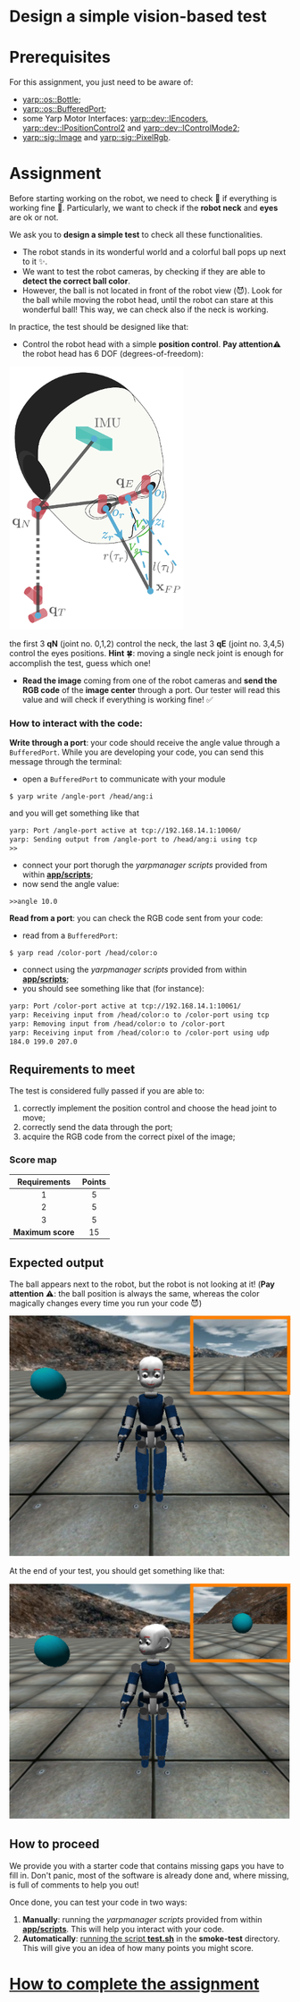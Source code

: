 Design a simple vision-based test
===========================================
# Prerequisites

For this assignment, you just need to be aware of:
- [yarp::os::Bottle](http://www.yarp.it/classyarp_1_1os_1_1Bottle.html);
- [yarp::os::BufferedPort](www.yarp.it/classyarp_1_1os_1_1BufferedPort.html);
- some Yarp Motor Interfaces: [yarp::dev::IEncoders](http://www.yarp.it/classyarp_1_1dev_1_1IEncoders.html), [yarp::dev::IPositionControl2](http://www.yarp.it/classyarp_1_1dev_1_1IPositionControl2.html) and [yarp::dev::IControlMode2](http://www.yarp.it/classyarp_1_1dev_1_1IControlMode2.html);
- [yarp::sig::Image](http://www.yarp.it/classyarp_1_1sig_1_1Image.html) and [yarp::sig::PixelRgb](http://www.yarp.it/structyarp_1_1sig_1_1PixelRgb.html).

# Assignment

Before starting working on the robot, we need to check :flashlight: if everything is working fine :wrench:.
Particularly, we want to check if the **robot neck** and **eyes** are ok or not.

We ask you to **design a simple test** to check all these functionalities.

- The robot stands in its wonderful world and a colorful ball pops up next to it :sparkles:.
- We want to test the robot cameras, by checking  if they are able to **detect the correct ball color**.
- However, the ball is not located in front of the robot view (:smiling_imp:). Look for the ball while moving the robot head, until the robot can stare at this wonderful ball! This way, we can check also if the neck is working.


In practice, the test should be designed like that:

- Control the robot head with a simple **position control**. **Pay attention**:warning: the robot head has 6 DOF (degrees-of-freedom):

![](misc/gaze.png)

 the first 3 **qN** (joint no. 0,1,2) control the neck, the last 3 **qE** (joint no. 3,4,5) control the eyes positions. **Hint**  :four_leaf_clover:: moving a single neck joint is enough for accomplish the test,
guess which one!
- **Read the image** coming from one of the robot cameras and **send the RGB code** of the **image center** through a port. Our tester will read
this value and will check if everything is working fine! :white_check_mark:


### How to interact with the code:
**Write through a port**: your code should receive the angle value through a `BufferedPort`. 
While you are developing your code, you can send this message through the terminal:

- open a `BufferedPort` to communicate with your module
```
$ yarp write /angle-port /head/ang:i
```
and you will get something like that
```
yarp: Port /angle-port active at tcp://192.168.14.1:10060/
yarp: Sending output from /angle-port to /head/ang:i using tcp
>>
```
- connect your port thorugh the _yarpmanager scripts_ provided from within [**app/scripts**](./app/scripts);
- now send the angle value:
```
>>angle 10.0
```

**Read from a port**: you can check the RGB code sent from your code:
- read from a `BufferedPort`:
```
$ yarp read /color-port /head/color:o
```
- connect using the  _yarpmanager scripts_ provided from within [**app/scripts**](./app/scripts);
- you should see something like that (for instance):
```
yarp: Port /color-port active at tcp://192.168.14.1:10061/
yarp: Receiving input from /head/color:o to /color-port using tcp
yarp: Removing input from /head/color:o to /color-port
yarp: Receiving input from /head/color:o to /color-port using udp
184.0 199.0 207.0
```

## Requirements to meet
The test is considered fully passed if you are able to:
1. correctly implement the position control and choose the head joint to move;
2. correctly send the data through the port;
3. acquire the RGB code from the correct pixel of the image;

### Score map

| Requirements | Points |
|:---:|:---:|
| 1 | 5 |
| 2 | 5 |
| 3 | 5 |
| **Maximum score** | 15 |


## Expected output

The ball appears next to the robot, but the robot is not looking at it! (**Pay attention** :warning:: the ball position is always the same, whereas the color magically changes 
every time you run your code :smiling_imp:)

![](misc/test-beginning.png)

At the end of your test, you should get something like that:

![](misc/test-end.png)

## How to proceed
We provide you with a starter code that contains missing gaps you have to fill in. Don't panic, most of the software is already done and, where missing, is full of comments to help you out!

Once done, you can test your code in two ways:

1. **Manually**: running the _yarpmanager scripts_ provided from within [**app/scripts**](./app/scripts). This will help you interact with your code.
1. **Automatically**: [running the script **test.sh**](https://github.com/vvv-school/vvv-school.github.io/blob/master/instructions/how-to-run-smoke-tests.md) in the **smoke-test** directory. This will give you an idea of how many points you might score.


# [How to complete the assignment](https://github.com/vvv-school/vvv-school.github.io/blob/master/instructions/how-to-complete-assignments.md)


